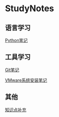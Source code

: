# StudyNotes

## 语言学习

[Python笔记](./基础笔记/Python/index.md)

## 工具学习

[Git笔记](./基础笔记/Git/index.md)

[VMware系统安装笔记](./其他/VMware系统安装笔记/index.md)

## 其他

[知识点补充](./基础笔记/Java基础加强/知识点补充/index.md)



